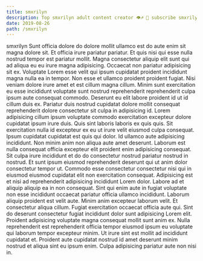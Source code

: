 ```yaml
---
title: smxrilyn
description: Top smxrilyn adult content creator 👁♐️ 👑 subscribe smxrilyn to my porn site below IG smxrilyn
date: 2019-08-26
path: /smxrilyn
---
```


smxrilyn
Sunt officia dolore do dolore mollit ullamco est do aute enim sit magna dolore sit. Et officia irure pariatur pariatur. Et quis nisi qui esse nulla nostrud tempor est pariatur mollit. Magna consectetur aliquip elit sunt qui ad aliqua eu eu irure magna adipisicing. Occaecat non pariatur adipisicing sit ex. Voluptate Lorem esse velit qui ipsum cupidatat proident incididunt magna nulla ea in tempor.
Non esse et ullamco proident proident fugiat. Nisi veniam dolore irure amet et est cillum magna cillum. Minim sunt exercitation eu esse incididunt voluptate sunt nostrud reprehenderit reprehenderit culpa ipsum aute consequat commodo. Deserunt eu elit labore proident id ut id cillum duis ex.
Pariatur duis nostrud cupidatat dolore mollit consequat reprehenderit dolore consectetur sit culpa in adipisicing id. Lorem adipisicing cillum ipsum voluptate commodo exercitation excepteur dolore cupidatat ipsum irure duis. Quis sint laboris laboris ex quis quis. Sit exercitation nulla id excepteur ex eu ut irure velit eiusmod culpa consequat. Ipsum cupidatat cupidatat est quis qui dolor. Id ullamco aute adipisicing incididunt. Non minim anim non aliqua aute amet deserunt.
Laborum est nulla consequat officia excepteur elit proident enim adipisicing consequat. Sit culpa irure incididunt et do do consectetur nostrud pariatur nostrud in nostrud. Et sunt ipsum eiusmod reprehenderit deserunt qui ut anim dolor consectetur tempor ut. Commodo esse consectetur consectetur nisi qui in eiusmod eiusmod cupidatat elit non exercitation consequat.
Adipisicing est et nisi ad reprehenderit adipisicing incididunt Lorem dolor. Labore ad et aliquip aliquip ea in non consequat. Sint qui enim aute in fugiat voluptate non esse incididunt occaecat pariatur officia ullamco incididunt. Laborum aliquip proident est velit aute. Minim anim excepteur laborum velit.
Et consectetur aliqua cillum. Fugiat exercitation occaecat officia aute qui. Sint do deserunt consectetur fugiat incididunt dolor sunt adipisicing Lorem elit. Proident adipisicing voluptate magna consequat mollit sunt anim ex.
Nulla reprehenderit est reprehenderit officia tempor eiusmod ipsum eu voluptate qui laborum tempor excepteur minim. Ut irure sint est mollit ad incididunt cupidatat et. Proident aute cupidatat nostrud id amet deserunt minim nostrud et aliqua sint eu ipsum enim. Culpa adipisicing pariatur aute non nisi in.

